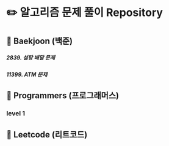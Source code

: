 # :pencil2: 알고리즘 문제 풀이 Repository 

## :blue_book: Baekjoon (백준)
##### 2839. 설탕 배달 문제
##### 11399. ATM 문제

## :blue_book: Programmers (프로그래머스)
### level 1


## :blue_book: Leetcode (리트코드)

